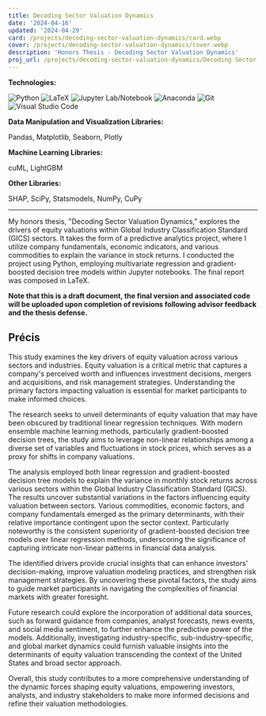 ```yaml
---
title: Decoding Sector Valuation Dynamics
date: '2024-04-16'
updated: '2024-04-29'
card: /projects/decoding-sector-valuation-dynamics/card.webp
cover: /projects/decoding-sector-valuation-dynamics/cover.webp
description: 'Honors Thesis - Decoding Sector Valuation Dynamics'
proj_url: /projects/decoding-sector-valuation-dynamics/Decoding Sector Valuation Dynamics.pdf
---
```


**Technologies:**

![Python](https://img.shields.io/badge/python-3670A0?style=for-the-badge&logo=python&logoColor=ffdd54)
![LaTeX](https://img.shields.io/badge/latex-%23008080.svg?style=for-the-badge&logo=latex&logoColor=white)
![Jupyter Lab/Notebook](https://img.shields.io/badge/jupyter-%23FA0F00.svg?style=for-the-badge&logo=jupyter&logoColor=white)
![Anaconda](https://img.shields.io/badge/Anaconda-%2344A833.svg?style=for-the-badge&logo=anaconda&logoColor=white)
![Git](https://img.shields.io/badge/git-%23F05033.svg?style=for-the-badge&logo=git&logoColor=white)
![Visual Studio Code](https://img.shields.io/badge/Visual%20Studio%20Code-0078d7.svg?style=for-the-badge&logo=visual-studio-code&logoColor=white)

**Data Manipulation and Visualization Libraries:**

Pandas, Matplotlib, Seaborn, Plotly

**Machine Learning Libraries:**

cuML, LightGBM

**Other Libraries:**

SHAP, SciPy, Statsmodels, NumPy, CuPy

---

My honors thesis, "Decoding Sector Valuation Dynamics," explores the drivers of equity valuations within Global Industry Classification Standard (GICS) sectors. It takes the form of a predictive analytics project, where I utilize company fundamentals, economic indicators, and various commodities to explain the variance in stock returns. I conducted the project using Python, employing multivariate regression and gradient-boosted decision tree models within Jupyter notebooks. The final report was composed in LaTeX.

**Note that this is a draft document, the final version and associated code will be uploaded upon completion of revisions following advisor feedback and the thesis defense.**

## Précis

This study examines the key drivers of equity valuation across various sectors and industries. Equity valuation is a critical metric that captures a company's perceived worth and influences investment decisions, mergers and acquisitions, and risk management strategies. Understanding the primary factors impacting valuation is essential for market participants to make informed choices.

The research seeks to unveil determinants of equity valuation that may have been obscured by traditional linear regression techniques. With modern ensemble machine learning methods, particularly gradient-boosted decision trees, the study aims to leverage non-linear relationships among a diverse set of variables and fluctuations in stock prices, which serves as a proxy for shifts in company valuations.

The analysis employed both linear regression and gradient-boosted decision tree models to explain the variance in monthly stock returns across various sectors within the Global Industry Classification Standard (GICS). The results uncover substantial variations in the factors influencing equity valuation between sectors. Various commodities, economic factors, and company fundamentals emerged as the primary determinants, with their relative importance contingent upon the sector context. Particularly noteworthy is the consistent superiority of gradient-boosted decision tree models over linear regression methods, underscoring the significance of capturing intricate non-linear patterns in financial data analysis.

The identified drivers provide crucial insights that can enhance investors' decision-making, improve valuation modeling practices, and strengthen risk management strategies. By uncovering these pivotal factors, the study aims to guide market participants in navigating the complexities of financial markets with greater foresight.

Future research could explore the incorporation of additional data sources, such as forward guidance from companies, analyst forecasts, news events, and social media sentiment, to further enhance the predictive power of the models. Additionally, investigating industry-specific, sub-industry-specific, and global market dynamics could furnish valuable insights into the determinants of equity valuation transcending the context of the United States and broad sector approach.

Overall, this study contributes to a more comprehensive understanding of the dynamic forces shaping equity valuations, empowering investors, analysts, and industry stakeholders to make more informed decisions and refine their valuation methodologies.
